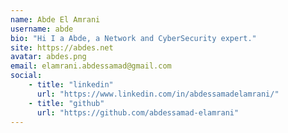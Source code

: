 ```yaml
---
name: Abde El Amrani
username: abde
bio: "Hi I a Abde, a Network and CyberSecurity expert."
site: https://abdes.net
avatar: abdes.png
email: elamrani.abdessamad@gmail.com
social:
    - title: "linkedin"
      url: "https://www.linkedin.com/in/abdessamadelamrani/"
    - title: "github"
      url: "https://github.com/abdessamad-elamrani"
---
```

